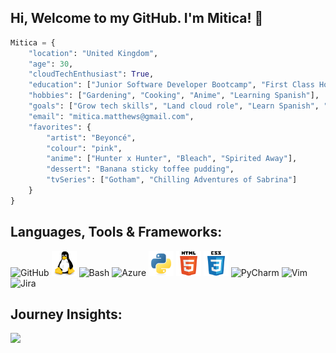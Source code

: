
## Hi, Welcome to my GitHub. I'm Mitica! 👋

```python
Mitica = {
    "location": "United Kingdom",
    "age": 30,
    "cloudTechEnthusiast": True,
    "education": ["Junior Software Developer Bootcamp", "First Class Honours LL.B Law", "Merit LL.M International Trade Law"], 
    "hobbies": ["Gardening", "Cooking", "Anime", "Learning Spanish"],
    "goals": ["Grow tech skills", "Land cloud role", "Learn Spanish", "Successful harvest next year"],
    "email": "mitica.matthews@gmail.com",
    "favorites": {
        "artist": "Beyoncé",
        "colour": "pink",
        "anime": ["Hunter x Hunter", "Bleach", "Spirited Away"],
        "dessert": "Banana sticky toffee pudding",
        "tvSeries": ["Gotham", "Chilling Adventures of Sabrina"]
    }
}
```

## Languages, Tools & Frameworks:
<p align="left">
  <img height="40" src="https://user-images.githubusercontent.com/25181517/192108374-8da61ba1-99ec-41d7-80b8-fb2f7c0a4948.png" alt="GitHub" title="GitHub"/>
  <img src="https://raw.githubusercontent.com/devicons/devicon/master/icons/linux/linux-original.svg" alt="Linux" width="40" height="40"/>
  <img src="https://www.vectorlogo.zone/logos/gnu_bash/gnu_bash-icon.svg" alt="Bash" width="40" height="40"/>
  <img src="https://www.vectorlogo.zone/logos/microsoft_azure/microsoft_azure-icon.svg" alt="Azure" width="40" height="40"/>
  <img src="https://raw.githubusercontent.com/devicons/devicon/master/icons/python/python-original.svg" alt="Python" width="40" height="40"/>
  <img src="https://raw.githubusercontent.com/devicons/devicon/master/icons/html5/html5-original-wordmark.svg" alt="HTML5" width="40" height="40"/>
  <img src="https://raw.githubusercontent.com/devicons/devicon/master/icons/css3/css3-original-wordmark.svg" alt="CSS3" width="40" height="40"/>
  <img src="https://upload.wikimedia.org/wikipedia/commons/1/1d/PyCharm_Icon.svg" alt="PyCharm" width="40" height="40"/>
  <img src="https://upload.wikimedia.org/wikipedia/commons/9/9f/Vimlogo.svg" alt="Vim" width="40" height="40"/>
  <img src="https://www.vectorlogo.zone/logos/atlassian_jira/atlassian_jira-icon.svg" alt="Jira" width="40" height="40"/>
</p>

## Journey Insights: 
![](https://github-readme-streak-stats.herokuapp.com/?user=MiticaMatthews&theme=dark&hide_border=false)<br/>
